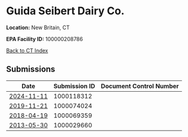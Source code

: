 # Guida Seibert Dairy Co.

**Location:** New Britain, CT

**EPA Facility ID:** 100000208786

[Back to CT Index](../../index.md)

## Submissions

| Date | Submission ID | Document Control Number |
|------|--------------|-------------------------|
| [2024-11-11](submissions/1000118312.md) | 1000118312 |  |
| [2019-11-21](submissions/1000074024.md) | 1000074024 |  |
| [2018-04-19](submissions/1000069359.md) | 1000069359 |  |
| [2013-05-30](submissions/1000029660.md) | 1000029660 |  |
